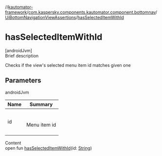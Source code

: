 //[kautomator-framework](../../index.md)/[com.kaspersky.components.kautomator.component.bottomnav](../index.md)/[UiBottomNavigationViewAssertions](index.md)/[hasSelectedItemWithId](has-selected-item-with-id.md)



# hasSelectedItemWithId  
[androidJvm]  
Brief description  


Checks if the view's selected menu item id matches given one



## Parameters  
  
androidJvm  
  
|  Name|  Summary| 
|---|---|
| id| <br><br>Menu item id<br><br>
  
  
Content  
open fun [hasSelectedItemWithId](has-selected-item-with-id.md)(id: [String](https://kotlinlang.org/api/latest/jvm/stdlib/kotlin/-string/index.html))  



